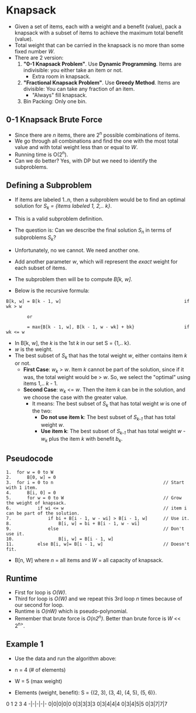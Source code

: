 # Knapsack

- Given a set of items, each with a weight and a benefit (value), pack a knapsack with a subset of items to achieve the maximum total benefit (value).
- Total weight that can be carried in the knapsack is no more than some fixed number *W*.
- There are 2 version:
    1. **"0-1 Knapsack Problem"**. Use **Dynamic Programming**. Items are indivisible: you either take an item or not.
        - Extra room in knapsack.
    2. **"Fractional Knapsack Problem"**. Use **Greedy Method**. Items are divisible: You can take any fraction of an item.
        - "Always" fill knapsack.
    3. Bin Packing: Only one bin.

## 0-1 Knapsack Brute Force
- Since there are *n* items, there are 2<sup>n</sup> possible combinations of items.
- We go through all combinations and find the one with the most total value and with total weight less than or equal to *W*.
- Running time is O(2<sup>n</sup>).
- Can we do better? Yes, with DP but we need to identify the subproblems.

## Defining a Subproblem
- If items are labeled 1..n, then a subproblem would be to find an optimal solution for *S<sub>k</sub> = \{items labeled 1, 2,.. k\}*.
- This is a valid subproblem definition.
- The question is: Can we describe the final solution *S<sub>n</sub>* in terms of subproblems *S<sub>k</sub>*?
- Unfortunately, no we cannot. We need another one.
- Add another parameter *w*, which will represent the *exact* weight for each subset of items.
- The subproblem then will be to compute *B\[k, w\]*.

- Below is the recursive formula:
```
B[k, w] = B[k - 1, w]                                               if wk > w

        or

        = max{B[k - 1, w], B[k - 1, w - wk] + bk}                   if wk <= w           
```

- In B\[k, w\], the *k* is the 1st *k* in our set S = \{1,.. k\}.
- *w* is the weight.
- The best subset of *S<sub>k</sub>* that has the total weight *w*, either contains item *k* or not.
    - **First Case**: *w<sub>k</sub>* > *w*. Item *k* cannot be part of the solution, since if it was, the total weight would be > *w*. So, we select the "optimal" using items 1,.. *k* - 1.
    - **Second Case**: *w<sub>k</sub>* <= *w*. Then the item *k* can be in the solution, and we choose the case with the greater value.
        - It means: The best subset of *S<sub>k</sub>* that has total weight *w* is one of the two:
            - **Do not use item k**: The best subset of *S<sub>k-1</sub>* that has total weight *w*.
            - **Use item k**: The best subset of *S<sub>k-1</sub>* that has total weight *w* - *w<sub>k</sub>* plus the item *k* with benefit *b<sub>k</sub>*.

## Pseudocode

```
1.  for w = 0 to W
2.      B[0, w] = 0
3.  for i = 0 to n                                          // Start with 1 item.
4.      B[i, 0] = 0
5.      for w = 0 to W                                      // Grow the weight of knapsack.
6.          if wi <= w                                      // item i can be part of the solution.
7.              if bi + B[i - 1, w - wi] > B[i - 1, w]      // Use it.
8.                  B[i, w] = bi + B[i - 1, w - wi]
9.              else                                        // Don't use it.
10.                 B[i, w] = B[i - 1, w]
11.         else B[i, w]= B[i - 1, w]                       // Doesn't fit.
```

- B\[n, W\] where *n* = all items and *W* = all capacity of knapsack.

## Runtime
- First for loop is *O(W)*.
- Third for loop is *O(W)* and we repeat this 3rd loop *n* times because of our second for loop.
- Runtime is *O(nW)* which is pseudo-polynomial.
- Remember that brute force is *O(n2<sup>n</sup>)*. Better than brute force is *W* << 2<sup>n></sup>.

## Example 1

- Use the data and run the algorithm above:

- n = 4 (# of elements)
- W = 5 (max weight)
- Elements (weight, benefit): S = \{(2, 3), (3, 4), (4, 5), (5, 6)\}.

0 1 2 3 4
-|-|-|-|-
0|0|0|0|0
0|3|3|3|3
0|3|4|4|4
0|3|4|5|5
0|3|7|7|7